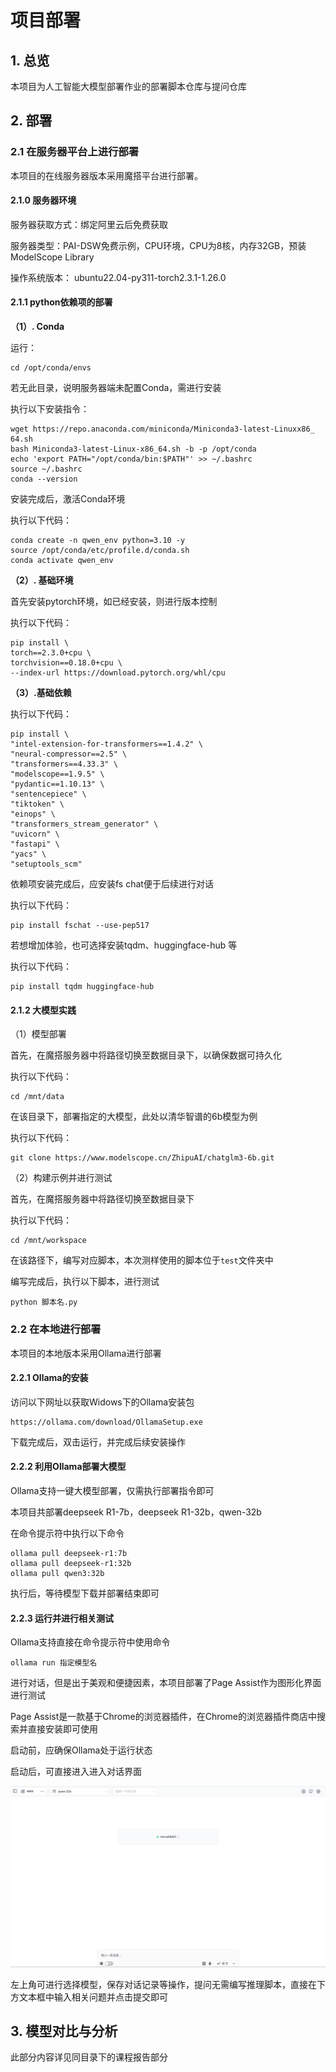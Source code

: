 # 项目部署

## 1. 总览

本项目为人工智能大模型部署作业的部署脚本仓库与提问仓库

## 2. 部署

### 2.1 在服务器平台上进行部署

本项目的在线服务器版本采用魔搭平台进行部署。

#### 2.1.0 服务器环境

服务器获取方式：绑定阿里云后免费获取

服务器类型：PAI-DSW免费示例，CPU环境，CPU为8核，内存32GB，预装 ModelScope Library

操作系统版本： ubuntu22.04-py311-torch2.3.1-1.26.0

#### 2.1.1 python依赖项的部署

**（1）. Conda**

运行：

```
cd /opt/conda/envs
```

若无此目录，说明服务器端未配置Conda，需进行安装

执行以下安装指令：

```
wget https://repo.anaconda.com/miniconda/Miniconda3-latest-Linuxx86_
64.sh
bash Miniconda3-latest-Linux-x86_64.sh -b -p /opt/conda
echo 'export PATH="/opt/conda/bin:$PATH"' >> ~/.bashrc
source ~/.bashrc
conda --version
```

安装完成后，激活Conda环境

执行以下代码：

```
conda create -n qwen_env python=3.10 -y
source /opt/conda/etc/profile.d/conda.sh
conda activate qwen_env
```

**（2）. 基础环境**

首先安装pytorch环境，如已经安装，则进行版本控制

执行以下代码：

```
pip install \
torch==2.3.0+cpu \
torchvision==0.18.0+cpu \
--index-url https://download.pytorch.org/whl/cpu
```

**（3）.基础依赖**

执行以下代码：

```
pip install \
"intel-extension-for-transformers==1.4.2" \
"neural-compressor==2.5" \
"transformers==4.33.3" \
"modelscope==1.9.5" \
"pydantic==1.10.13" \
"sentencepiece" \
"tiktoken" \
"einops" \
"transformers_stream_generator" \
"uvicorn" \
"fastapi" \
"yacs" \
"setuptools_scm"
```

依赖项安装完成后，应安装fs chat便于后续进行对话

执行以下代码：

```
pip install fschat --use-pep517
```

若想增加体验，也可选择安装tqdm、huggingface-hub 等

执行以下代码：

```
pip install tqdm huggingface-hub
```

#### 2.1.2 大模型实践

（1）模型部署

首先，在魔搭服务器中将路径切换至数据目录下，以确保数据可持久化

执行以下代码：

```
cd /mnt/data
```

在该目录下，部署指定的大模型，此处以清华智谱的6b模型为例

执行以下代码：

```
git clone https://www.modelscope.cn/ZhipuAI/chatglm3-6b.git
```

（2）构建示例并进行测试

首先，在魔搭服务器中将路径切换至数据目录下

执行以下代码：

```
cd /mnt/workspace
```

在该路径下，编写对应脚本，本次测样使用的脚本位于```test```文件夹中

编写完成后，执行以下脚本，进行测试

```
python 脚本名.py
```

### 2.2 在本地进行部署

本项目的本地版本采用Ollama进行部署

#### 2.2.1 Ollama的安装

访问以下网址以获取Widows下的Ollama安装包

```
https://ollama.com/download/OllamaSetup.exe
```

下载完成后，双击运行，并完成后续安装操作

#### 2.2.2 利用Ollama部署大模型

Ollama支持一键大模型部署，仅需执行部署指令即可

本项目共部署deepseek R1-7b，deepseek R1-32b，qwen-32b

在命令提示符中执行以下命令

```
ollama pull deepseek-r1:7b
ollama pull deepseek-r1:32b
ollama pull qwen3:32b
```

执行后，等待模型下载并部署结束即可

#### 2.2.3 运行并进行相关测试

Ollama支持直接在命令提示符中使用命令

```
ollama run 指定模型名
```

进行对话，但是出于美观和便捷因素，本项目部署了Page Assist作为图形化界面进行测试

Page Assist是一款基于Chrome的浏览器插件，在Chrome的浏览器插件商店中搜索并直接安装即可使用

启动前，应确保Ollama处于运行状态

启动后，可直接进入进入对话界面

![ollama](https://github.com/ztz11/AI-hw4/blob/main/ollama.png?raw=true)

左上角可进行选择模型，保存对话记录等操作，提问无需编写推理脚本，直接在下方文本框中输入相关问题并点击提交即可

## 3. 模型对比与分析

此部分内容详见同目录下的课程报告部分

